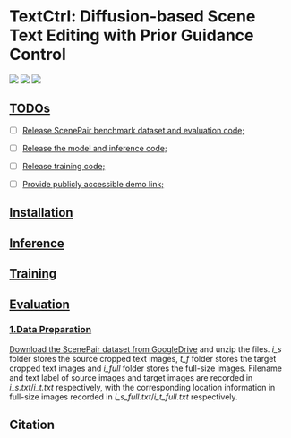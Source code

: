 # TextCtrl: Diffusion-based Scene Text Editing with Prior Guidance Control

<a href='https://arxiv.org'><img src='https://img.shields.io/badge/Paper-Arxiv-red'></a> <a href='https://github.com/weichaozeng/TextCtrl'><img src='https://img.shields.io/badge/Code-Github-green'></a> <a href='https://huggingface.co'><img src='https://img.shields.io/badge/Demo-HuggingFace-yellow'>

## TODOs
- [ ] Release ScenePair benchmark dataset and evaluation code;
- [ ] Release the model and inference code;
- [ ] Release training code;
- [ ] Provide publicly accessible demo link;


## Installation

## Inference

## Training

## Evaluation
### 1.Data Preparation
Download the ScenePair dataset from [GoogleDrive]() and unzip the files. *i_s* folder stores the source cropped text images, *t_f* folder stores the target cropped text images and *i_full* folder stores the full-size images. Filename and text label of source images and target images are recorded in *i_s.txt*/*i_t.txt* respectively, with the corresponding location information in full-size images recorded in *i_s_full.txt*/*i_t_full.txt* respectively.   


## Citation
